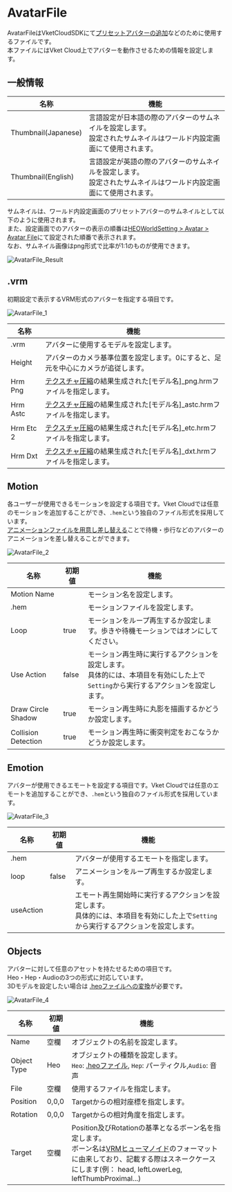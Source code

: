 # AvatarFile
AvatarFileはVketCloudSDKにて[プリセットアバターの追加](PresetAvatar.md)などのために使用するファイルです。<br>
本ファイルにはVket Cloud上でアバターを動作させるための情報を設定します。

## 一般情報

| 名称 | 機能 |
| ---- | ---- |
| Thumbnail(Japanese) | 言語設定が日本語の際のアバターのサムネイルを設定します。<br> 設定されたサムネイルはワールド内設定画面にて使用されます。|
| Thumbnail(English) | 言語設定が英語の際のアバターのサムネイルを設定します。<br> 設定されたサムネイルはワールド内設定画面にて使用されます。|

サムネイルは、ワールド内設定画面のプリセットアバターのサムネイルとして以下のように使用されます。<br>
また、設定画面でのアバターの表示の順番は[HEOWorldSetting > Avatar > Avatar File](../HEOComponents/HEOWorldSetting.md)にて設定された順番で表示されます。<br>
なお、サムネイル画像はpng形式で比率が1:1のものが使用できます。

![AvatarFile_Result](img/AvatarFile_Result.jpg)

## .vrm
初期設定で表示するVRM形式のアバターを指定する項目です。

![AvatarFile_1](img/AvatarFile_1.jpg)

| 名称 | 機能 |
| ---- | ---- |
| .vrm | アバターに使用するモデルを設定します。 |
| Height | アバターのカメラ基準位置を設定します。0にすると、足元を中心にカメラが追従します。 |
| Hrm Png | [テクスチャ圧縮](../heoexporter/he_TextureCompression.md)の結果生成された[モデル名]_png.hrmファイルを指定します。 |
| Hrm Astc |  [テクスチャ圧縮](../heoexporter/he_TextureCompression.md)の結果生成された[モデル名]_astc.hrmファイルを指定します。|
| Hrm Etc 2 |  [テクスチャ圧縮](../heoexporter/he_TextureCompression.md)の結果生成された[モデル名]_etc.hrmファイルを指定します。 |
| Hrm Dxt |  [テクスチャ圧縮](../heoexporter/he_TextureCompression.md)の結果生成された[モデル名]_dxt.hrmファイルを指定します。 |

## Motion
各ユーザーが使用できるモーションを設定する項目です。Vket Cloudでは任意のモーションを追加することができ、`.hem`という独自のファイル形式を採用しています。<br>
[アニメーションファイルを用意し差し替える](../HEMAnimationConverter/AnimationConverter.md)ことで待機・歩行などのアバターのアニメーションを差し替えることができます。<br>


![AvatarFile_2](img/AvatarFile_2.jpg)

| 名称 | 初期値 | 機能 |
| ----   | ---- | ---- |
| Motion Name | | モーション名を設定します。 |
| .hem | | モーションファイルを設定します。 |
| Loop | true | モーションをループ再生するか設定します。歩きや待機モーションではオンにしてください。|
| Use Action | false | モーション再生時に実行するアクションを設定します。<br> 具体的には、本項目を有効にした上で`Setting`から実行するアクションを設定します。|
| Draw Circle Shadow | true | モーション再生時に丸影を描画するかどうか設定します。 |
| Collision Detection | true | モーション再生時に衝突判定をおこなうかどうか設定します。 |

## Emotion
アバターが使用できるエモートを設定する項目です。Vket Cloudでは任意のエモートを追加することができ、`.hem`という独自のファイル形式を採用しています。

![AvatarFile_3](img/AvatarFile_3.jpg)

| 名称 | 初期値 | 機能 |
| ----   | ---- | ---- |
| .hem |  | アバターが使用するエモートを指定します。 |
| loop | false | アニメーションをループ再生するか設定します。 |
| useAction |   | エモート再生開始時に実行するアクションを設定します。<br> 具体的には、本項目を有効にした上で`Setting`から実行するアクションを設定します。|

## Objects
アバターに対して任意のアセットを持たせるための項目です。<br>
Heo・Hep・Audioの3つの形式に対応しています。<br>
3Dモデルを設定したい場合は [.heoファイルへの変換](../WorldMakingGuide/HEOExporter_Tutorial.md)が必要です。

![AvatarFile_4](img/AvatarFile_4.jpg)

| 名称 | 初期値 | 機能 |
| ----   | ---- | ---- |
| Name | 空欄 | オブジェクトの名前を設定します。 |
| Object Type | Heo | オブジェクトの種類を設定します。<br>`Heo`: [.heoファイル](../WorldMakingGuide/HEOExporter_Tutorial.md), `Hep`: パーティクル,`Audio`: 音声 |
| File | 空欄 | 使用するファイルを指定します。 |
| Position| 0,0,0 | Targetからの相対座標を指定します。 |
| Rotation | 0,0,0 | Targetからの相対角度を指定します。 | 
| Target | 空欄 | Position及びRotationの基準となるボーン名を指定します。<br>ボーン名は[VRMヒューマノイド](https://vrm.dev/univrm/humanoid/humanoid_overview)のフォーマットに由来しており、記載する際はスネークケースにします(例： head, leftLowerLeg, leftThumbProximal...) |